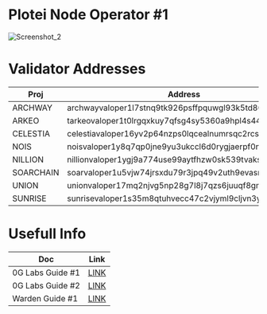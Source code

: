 # Plotei Node Operator #1

![Screenshot_2](https://github.com/user-attachments/assets/2cfdeb65-f6fa-43b1-9458-80c99b29517b)

# Validator Addresses

| Proj | Address |
| --- | --- |
| ARCHWAY| archwayvaloper1l7stnq9tk926psffpquwgl93k5td805uwhcnfg |
| ARKEO| tarkeovaloper1t0lrgqxkuy7qfsg4sy5360a9hpl4s44frr0f3x |
| CELESTIA| celestiavaloper16yv2p64nzps0lqcealnumrsqc2rcszkd0uzlp8 |
| NOIS| noisvaloper1y8q7qp0jne9yu3ukccl6d0rygjaerpf0nt69uh |
| NILLION| nillionvaloper1ygj9a774use99aytfhzw0sk539tvaks8nmkhn3 |
| SOARCHAIN| soarvaloper1u5vjw74jrsxdu79r3jpq49v2uth9evasn5tnfv |
| UNION| unionvaloper17mq2njvg5np28g7l8j7qzs6juuqf8gm35fpvus |
| SUNRISE| sunrisevaloper1s35m8qtuhvecc47c2vjyml9cljvn3yrufknz9k |

# Usefull Info

| Doc | Link |
|---|---|
| 0G Labs Guide #1 | [LINK](https://github.com/Plotei/0G-labs-guides/blob/main/0G-Guide-1.md) |
| 0G Labs Guide #2 | [LINK](https://github.com/Plotei/0G-labs-guides/blob/main/0G-Guide-2.md) |
| Warden Guide #1 | [LINK](https://github.com/Plotei/warden-guides/blob/main/Warden-Guide-1.md) |
